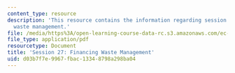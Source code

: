 ```yaml
---
content_type: resource
description: 'This resource contains the information regarding session 27: financing
  waste management.'
file: /media/https%3A/open-learning-course-data-rc.s3.amazonaws.com/ec-716-d-lab-waste-fall-2015/d03b7f7e9967fbac13348798a298ba04_MITEC_716F15_Session27.pdf
file_type: application/pdf
resourcetype: Document
title: 'Session 27: Financing Waste Management'
uid: d03b7f7e-9967-fbac-1334-8798a298ba04
---
```

